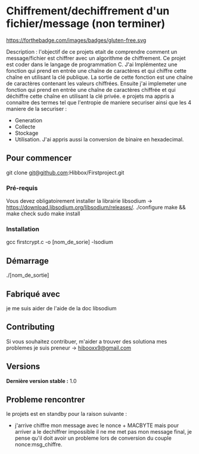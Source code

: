 # Chiffrement/dechiffrement d'un fichier/message (non terminer)

https://forthebadge.com/images/badges/gluten-free.svg

Description : l'objectif de ce projets etait de comprendre comment un message/fichier est chiffrer avec un algorithme de chiffrement.
Ce projet est coder dans le langage de programmation C. J'ai Implémentez une fonction qui prend en entrée une chaîne de caractères et qui chiffre cette chaîne en utilisant la clé publique.
La sortie de cette fonction est une chaîne de caractères contenant les valeurs chiffrées.
Ensuite j'ai implemeter une fonction qui prend en entrée une chaîne de caractères chiffrée et qui déchiffre cette chaîne en utilisant la clé privée.
e projets ma appris a connaitre des termes tel que l'entropie de maniere securiser ainsi que les 4 maniere de la securiser :
- Generation 
- Collecte
- Stockage
- Utilisation.
J'ai appris aussi la conversion de binaire en hexadecimal.

## Pour commencer
git clone git@github.com:Hibbox/Firstproject.git
### Pré-requis
Vous devez obligatoirement installer la librairie libsodium -> https://download.libsodium.org/libsodium/releases/.
./configure
make && make check
sudo make install
### Installation
gcc firstcrypt.c -o [nom_de_sorie] -lsodium   
## Démarrage
./[nom_de_sortie]

## Fabriqué avec
je me suis aider de l'aide de la doc libsodium

## Contributing

Si vous souhaitez contribuer, m'aider a trouver des solutiona mes problemes je suis preneur -> hibooxx9@gmail.com

## Versions
**Dernière version stable :** 1.0

## Probleme rencontrer
le projets est en standby pour la raison suivante :
- j'arrive chiffre mon message avec le nonce + MACBYTE mais pour arriver a le dechiffrer impossible il ne me met pas mon message final, je pense qu'il doit avoir un probleme lors de conversion du couple nonce:msg_chiffre.


